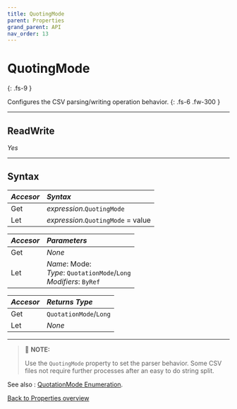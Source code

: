 ```yaml
---
title: QuotingMode
parent: Properties
grand_parent: API
nav_order: 13
---
```


# QuotingMode
{: .fs-9 }

Configures the CSV parsing/writing operation behavior.
{: .fs-6 .fw-300 }

---

## ReadWrite

_Yes_

---

## Syntax

|**_Accesor_**|**_Syntax_**|
|:----------|:----------|
|Get|*expression*.`QuotingMode`|
|Let|*expression*.`QuotingMode` = value|

|**_Accesor_**|**_Parameters_**|
|:----------|:----------|
|Get|_None_|
|Let|*Name*: Mode:<br>*Type*: `QuotationMode`/`Long`<br>*Modifiers*: `ByRef`|

|**_Accesor_**|**_Returns Type_**|
|:----------|:----------|
|Get|`QuotationMode`/`Long`|
|Let|_None_|

---

>:pencil: **NOTE:**
>
>Use the `QuotingMode` property to set the parser behavior. Some CSV files not require further processes after an easy to do string split.

See also
: [QuotationMode Enumeration](https://ws-garcia.github.io/VBA-CSV-interface/api/enumerations/quotationmode.html).

[Back to Properties overview](https://ws-garcia.github.io/VBA-CSV-interface/api/properties/)